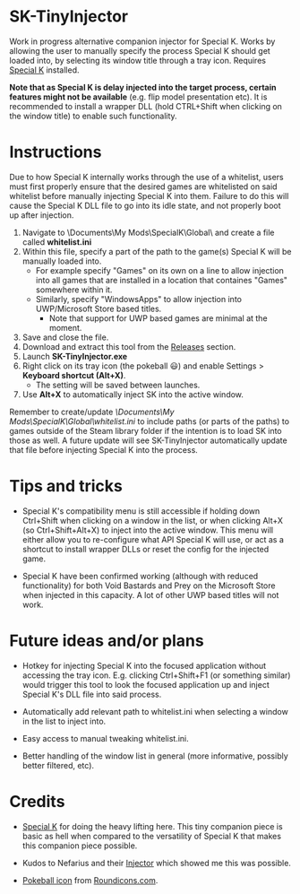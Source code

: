 # SK-TinyInjector

Work in progress alternative companion injector for Special K. Works by allowing the user to manually specify the process Special K should get loaded into, by selecting its window title through a tray icon. Requires [Special K](https://steamcommunity.com/groups/SpecialK_Mods/discussions/0/) installed.

**Note that as Special K is delay injected into the target process, certain features might not be available** (e.g. flip model presentation etc). It is recommended to install a wrapper DLL (hold CTRL+Shift when clicking on the window title) to enable such functionality.


# Instructions

Due to how Special K internally works through the use of a whitelist, users must first properly ensure that the desired games are whitelisted on said whitelist before manually injecting Special K into them. Failure to do this will cause the Special K DLL file to go into its idle state, and not properly boot up after injection.

1. Navigate to \Documents\My Mods\SpecialK\Global\ and create a file called **whitelist.ini**
2. Within this file, specify a part of the path to the game(s) Special K will be manually loaded into.
   * For example specify "Games" on its own on a line to allow injection into all games that are installed in a location that containes "Games" somewhere within it.
   * Similarly, specify "WindowsApps" to allow injection into UWP/Microsoft Store based titles.
     * Note that support for UWP based games are minimal at the moment.
3. Save and close the file.
4. Download and extract this tool from the [Releases](https://github.com/Idearum/SK-AltInjector/releases) section.
5. Launch **SK-TinyInjector.exe**
6. Right click on its tray icon (the pokeball 😃) and enable Settings > **Keyboard shortcut (Alt+X)**.
   * The setting will be saved between launches.
3. Use **Alt+X** to automatically inject SK into the active window.

Remember to create/update *\Documents\My Mods\SpecialK\Global\whitelist.ini* to include paths (or parts of the paths) to games outside of the Steam library folder if the intention is to load SK into those as well. A future update will see SK-TinyInjector automatically update that file before injecting Special K into the process.


# Tips and tricks

* Special K's compatibility menu is still accessible if holding down Ctrl+Shift when clicking on a window in the list, or when clicking Alt+X (so Ctrl+Shift+Alt+X) to inject into the active window. This menu will either allow you to re-configure what API Special K will use, or act as a shortcut to install wrapper DLLs or reset the config for the injected game.

* Special K have been confirmed working (although with reduced functionality) for both Void Bastards and Prey on the Microsoft Store when injected in this capacity. A lot of other UWP based titles will not work.


# Future ideas and/or plans

* Hotkey for injecting Special K into the focused application without accessing the tray icon. E.g. clicking Ctrl+Shift+F1 (or something similar) would trigger this tool to look the focused application up and inject Special K's DLL file into said process.

* Automatically add relevant path to whitelist.ini when selecting a window in the list to inject into.

* Easy access to manual tweaking whitelist.ini.

* Better handling of the window list in general (more informative, possibly better filtered, etc).


# Credits

* [Special K](https://gitlab.com/Kaldaien/SpecialK/) for doing the heavy lifting here. This tiny companion piece is basic as hell when compared to the versatility of Special K that makes this companion piece possible. 

* Kudos to Nefarius and their [Injector](https://github.com/nefarius/Injector) which showed me this was possible.

* [Pokeball icon](https://www.iconfinder.com/icons/1337537/game_go_play_pokeball_pokemon_icon) from [Roundicons.com](https://roundicons.com/).

